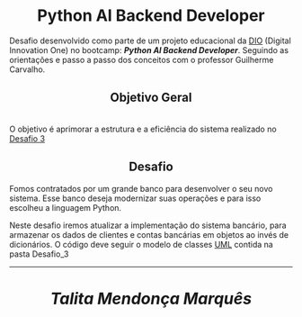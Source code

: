 # <div align="center">Python AI Backend Developer </div>

Desafio desenvolvido como parte de um projeto educacional da [DIO](https://www.dio.me/sign-up?ref=13JYL0Y2AV) (Digital Innovation One) no bootcamp: **_Python AI Backend Developer_**. Seguindo as orientações e passo a passo dos conceitos com o professor Guilherme Carvalho.


## <div align="center"> Objetivo Geral</div>

<br>O objetivo é aprimorar a estrutura e a eficiência do sistema realizado no [Desafio 3](https://github.com/skyzinha-chan/Python-AI-Backend-Developer-Desafios/blob/main/Desafio_3/Desafio_3_v2.py)

## <div align="center"> Desafio</div>


Fomos contratados por um grande banco para desenvolver o
seu novo sistema. Esse banco deseja modernizar suas
operações e para isso escolheu a linguagem Python. 

Neste desafio iremos atualizar a implementação do sistema bancário, para armazenar os dados de clientes e contas bancárias em objetos ao invés de dicionários. O código deve seguir o modelo de classes [UML](https://github.com/skyzinha-chan/Python-AI-Backend-Developer-Desafios/blob/main/Desafio_3/Modelando%20o%20Sistema%20Banc%C3%A1rio%20em%20POO%20com%20Python.png) contida na pasta Desafio_3

***
# <div align="center"> **_Talita Mendonça Marquês_** </div>


















